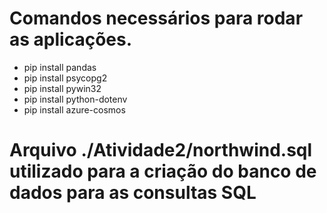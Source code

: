 # Comandos necessários para rodar as aplicações.
* pip install pandas
* pip install psycopg2
* pip install pywin32
* pip install python-dotenv
* pip install azure-cosmos

# Arquivo ./Atividade2/northwind.sql utilizado para a criação do banco de dados para as consultas SQL
